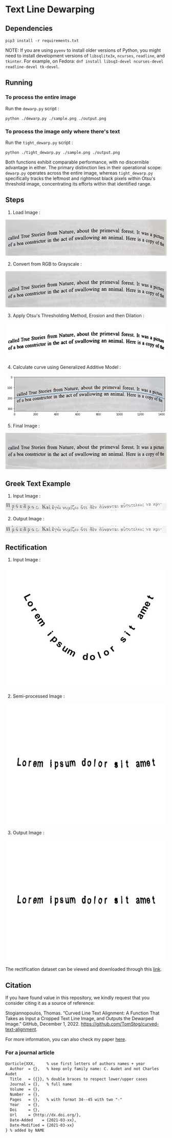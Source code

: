 # Text Line Dewarping

## Dependencies

```shell
pip3 install -r requirements.txt
```

NOTE: If you are using `pyenv` to install older versions of Python, you might need to install development versions of `libsqlite3x`, `ncurses`, `readline`, and `tkinter`. For example, on Fedora: `dnf install libsq3-devel ncurses-devel readline-devel tk-devel`.

## Running

### To process the entire image

Run the `dewarp.py` script :

```shell
python ./dewarp.py ./sample.png ./output.png
```

### To process the image only where there's text

Run the `tight_dewarp.py` script :

```shell
python ./tight_dewarp.py ./sample.png ./output.png
```

Both functions exhibit comparable performance, with no discernible advantage in either. The primary distinction lies in their operational scope: `dewarp.py` operates across the entire image, whereas `tight_dewarp.py` specifically tracks the leftmost and rightmost black pixels within Otsu's threshold image, concentrating its efforts within that identified range.

## Steps

1) Load Image :

![Original image](./images/sample.png?raw=true)

2) Convert from RGB to Grayscale :

![Output image](./images/gray.png?raw=true)

3) Apply Otsu's Thresholding Method, Erosion and then Dilation :

![Original image](./images/otsu.png?raw=true)

4) Calculate curve using Generalized Additive Model :

![Output image](./images/poly.png?raw=true)

5) Final Image :

![Output image](./images/output.png?raw=true)

## Greek Text Example

1) Input Image :

![Output image](./images/greek_input.png?raw=true)

2) Output Image :

![Output image](./images/greek_output.png?raw=true)

## Rectification

1) Input Image :

![Output image](./images/fig2.png?raw=true)

2) Semi-processed Image :

![Output image](./images/fig2-semi.png?raw=true)

3) Output Image :

![Output image](./images/fig2-final.png?raw=true)

The rectification dataset can be viewed and downloaded through this [link](https://mega.nz/folder/CQJhEQqB#J4IrsiatBhKXYn14K9IzMQ).

## Citation

If you have found value in this repository, we kindly request that you consider citing it as a source of reference:

Stogiannopoulos, Thomas. “Curved Line Text Alignment: A Function That Takes as Input a Cropped Text Line Image, and Outputs the Dewarped Image.”
GitHub, December 1, 2022. https://github.com/TomStog/curved-text-alignment.

For more information, you can also check my paper [here](https://doi.org/10.3390/signals5040039).

### For a journal article
```
@article{XXX,     % use first letters of authors names + year
  Author  = {},   % keep only family name: C. Audet and not Charles Audet
  Title   = {{}}, % double braces to respect lower/upper cases
  Journal = {},   % full name
  Volume  = {},
  Number  = {},
  Pages   = {},   % with format 34--45 with two "-"
  Year    = {},
  Doi     = {},
  Url     = {http://dx.doi.org/},
  Date-Added    = {2021-03-xx},
  Date-Modified = {2021-03-xx}
} % added by NAME
```
